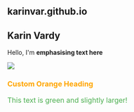 ## karinvar.github.io
## Karin Vardy
Hello, I'm **emphasising text here**

 ![](https://www.savethekoala.com/wp-content/uploads/2022/09/koala_phys.jpg)
<h3 style="color: #FFA500;">Custom Orange Heading</h3>

<p style="color: #4CAF50; font-size: 16px;">
This text is green and slightly larger!
</p>
